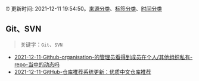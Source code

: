 :alarm_clock: 更新时间: 2021-12-11 19:54:50。[来源分类](../README.md)、[标签分类](../TAGS.md)、[时间分类](../TIMELINE.md)

## Git、SVN


> 关键字：`Git`、`SVN`



- [2021-12-11-Github-organisation-的管理员看得到成员在个人/其他组织私有-repo-当中的动态吗](https://www.v2ex.com/t/821578) 
- [2021-12-11-GitHub-仓库推荐系统更新：优质中文仓库推荐](https://www.v2ex.com/t/821561) 
